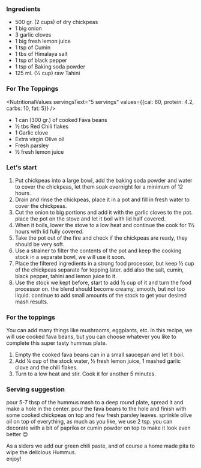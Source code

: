 ### Ingredients

- 500 gr. (2 cups) of dry chickpeas
- 1 big onion
- 3 garlic cloves
- 1 big fresh lemon juice
- 1 tsp of Cumin
- 1 tbs of Himalaya salt
- 1 tsp of black pepper
- 1 tsp of Baking soda powder
- 125 ml. (½ cup) raw Tahini

### For The Toppings

<NutritionalValues servingsText="5 servings" values={{cal: 60, protein: 4.2, carbs: 10, fat: 5}} />

- 1 can (300 gr.) of cooked Fava beans
- ½ tbs Red Chili flakes
- 1 Garlic clove
- Extra virgin Olive oil
- Fresh parsley
- ½ fresh lemon juice

### Let's start

1. Put chickpeas into a large bowl, add the baking soda powder and water to cover the chickpeas, let them soak overnight for a minimum of 12 hours.
2. Drain and rinse the chickpeas, place it in a pot and fill in fresh water to cover the chickpeas.
3. Cut the onion to big portions and add it with the garlic cloves to the pot. place the pot on the stove and let it boil with lid half covered.
4. When it boils, lower the stove to a low heat and continue the cook for 1½ hours with lid fully covered.
5. Take the pot out of the fire and check if the chickpeas are ready, they should be very soft.
6. Use a strainer to filter the contents of the pot and keep the cooking stock in a separate bowl, we will use it soon.
7. Place the filtered ingredients in a strong food processor, but keep ½ cup of the chickpeas separate for topping later. add also the salt, cumin, black pepper, tahini and lemon juice to it.
8. Use the stock we kept before, start to add ½ cup of it and turn the food processor on. the blend should become creamy, smooth, but not too liquid. continue to add small amounts of the stock to get your desired mash results.

### For the toppings

You can add many things like mushrooms, eggplants, etc. in this recipe, we will use cooked fava beans, but you can choose whatever you like to complete this super tasty hummus plate.

1. Empty the cooked fava beans can in a small saucepan and let it boil.
2. Add ¼ cup of the stock water, ½ fresh lemon juice, 1 mashed garlic clove and the chili flakes.
3. Turn to a low heat and stir. Cook it for another 5 minutes.

### Serving suggestion

pour 5-7 tbsp of the hummus mash to a deep round plate, spread it and make a hole in the center. pour the fava beans to the hole and finish with some cooked chickpeas on top and few fresh parsley leaves. sprinkle olive oil on top of everything, as much as you like, we use 2 tsp.
you can decorate with a bit of paprika or cumin powder on top to make it look even better 😊

As a siders we add our <Link to="/recipes/green-chili-sauce">green chili paste</Link>, and of course a <Link to="/recipes/vegan-home-made-pita">home made pita</Link> to wipe the delicious Hummus.<br/>
enjoy!
